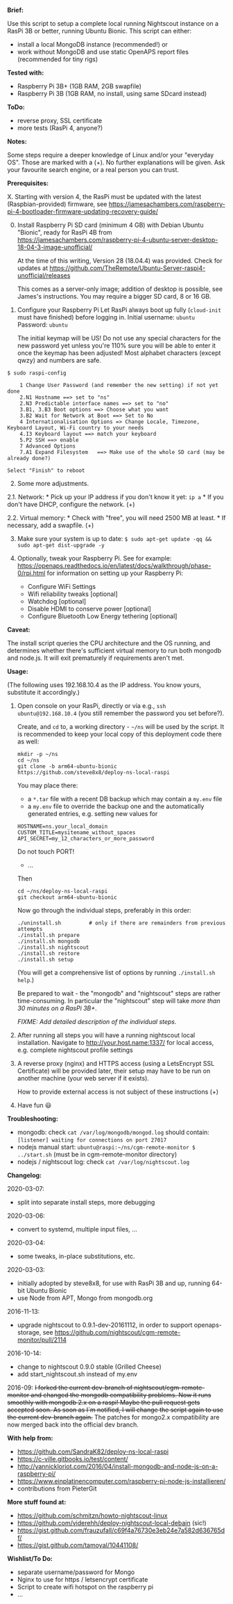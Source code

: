 __Brief:__

Use this script to setup a complete local running Nightscout instance on a RasPi 3B or better, running Ubuntu Bionic.
This script can either:
 * install a local MongoDB instance (recommended!) or
 * work without MongoDB and use static OpenAPS report files (recommended for tiny rigs)

__Tested with:__

 * Raspberry Pi 3B+ (1GB RAM, 2GB swapfile)
 * Raspberry Pi 3B  (1GB RAM, no install, using same SDcard instead)

__ToDo:__

 * reverse proxy, SSL certificate
 * more tests (RasPi 4, anyone?)

__Notes:__

 Some steps require a deeper knowledge of Linux and/or your "everyday OS". Those are marked with a (+).
 No further explanations will be given. Ask your favourite search engine, or a real person you can trust.

__Prerequisites:__

 X. Starting with version 4, the RasPi must be updated with the latest (Raspbian-provided) firmware, see
	https://jamesachambers.com/raspberry-pi-4-bootloader-firmware-updating-recovery-guide/

 0. Install Raspberry Pi SD card (minimum 4 GB) with Debian Ubuntu "Bionic", ready for RasPi 4B from
	https://jamesachambers.com/raspberry-pi-4-ubuntu-server-desktop-18-04-3-image-unofficial/

    At the time of this writing, Version 28 (18.04.4) was provided. Check for updates at
	https://github.com/TheRemote/Ubuntu-Server-raspi4-unofficial/releases

    This comes as a server-only image; addition of desktop is possible, see James's instructions.
    You may require a bigger SD card, 8 or 16 GB.


 1. Configure your Raspberry Pi
    Let RasPi always boot up fully (`cloud-init` must have finished) before logging in.
    Initial username: `ubuntu` Password: `ubuntu`

    The initial keymap will be US! Do not use any special characters for the new password yet
    unless you're 110% sure you will be able to enter it once the keymap has been adjusted!
    Most alphabet characters (except qwzy) and numbers are safe.

   `$ sudo raspi-config`
```
    1 Change User Password (and remember the new setting) if not yet done
    2.N1 Hostname ==> set to "ns"
    2.N3 Predictable interface names ==> set to "no"
    3.B1, 3.B3 Boot options ==> Choose what you want
    3.B2 Wait for Network at Boot ==> Set to No
    4 Internationalisation Options => Change Locale, Timezone, Keyboard Layout, Wi-Fi country to your needs
    4.I3 Keyboard layout ==> match your keyboard
    5.P2 SSH ==> enable
    7 Advanced Options
    7.A1 Expand Filesystem   ==> Make use of the whole SD card (may be already done?)
```
    Select "Finish" to reboot

 2. Some more adjustments.

 2.1. Network:
     * Pick up your IP address if you don't know it yet: `ip a`
     * If you don't have DHCP, configure the network. (+)

 2.2. Virtual memory:
     * Check with "free", you will need 2500 MB at least.
     * If necessary, add a swapfile. (+)

 3. Make sure your system is up to date:
   `$ sudo apt-get update -qq && sudo apt-get dist-upgrade -y`

 4. Optionally, tweak your Raspberry Pi.
    See for example: https://openaps.readthedocs.io/en/latest/docs/walkthrough/phase-0/rpi.html for information on setting up your Raspberry Pi:
     * Configure WiFi Settings
     * Wifi reliability tweaks [optional]
     * Watchdog [optional]
     * Disable HDMI to conserve power [optional]
     * Configure Bluetooth Low Energy tethering [optional]

__Caveat:__

 The install script queries the CPU architecture and the OS running, and determines
 whether there's sufficient virtual memory to run both mongodb and node.js.
 It will exit prematurely if requirements aren't met.

__Usage:__

(The following uses 192.168.10.4 as the IP address. You know yours, substitute it accordingly.)

 1. Open console on your RasPi, directly or via e.g., `ssh ubuntu@192.168.10.4` (you still remember the password you set before?).

    Create, and `cd` to, a working directory - `~/ns` will be used by the script.
    It is recommended to keep your local copy of this deployment code there as well:
    ```
    mkdir -p ~/ns
    cd ~/ns
    git clone -b arm64-ubuntu-bionic https://github.com/steve8x8/deploy-ns-local-raspi
    ```
    You may place there:
    - a `*.tar` file with a recent DB backup which may contain a `my.env` file
    - a `my.env` file to override the backup one and the automatically generated entries,
    e.g. setting new values for
    ```
    HOSTNAME=ns.your_local_domain
    CUSTOM_TITLE=mysitename_without_spaces
    API_SECRET=my_12_characters_or_more_password
    ```
    Do not touch PORT!
    - ...

     Then
    ```
    cd ~/ns/deploy-ns-local-raspi
    git checkout arm64-ubuntu-bionic
    ```

     Now go through the individual steps, preferably in this order:
    ```
    ./uninstall.sh         # only if there are remainders from previous attempts
    ./install.sh prepare
    ./install.sh mongodb
    ./install.sh nightscout
    ./install.sh restore
    ./install.sh setup
    ```
    (You will get a comprehensive list of options by running `./install.sh help`.)

    Be prepared to wait - the "mongodb" and "nightscout" steps are rather time-consuming.
     In particular the "nightscout" step will take *more than 30 minutes on a RasPi 3B+*.

    _FIXME: Add detailed description of the individual steps._

 2. After running all steps you will have a running nightscout local installation.
    Navigate to http://your.host.name:1337/ for local access, e.g. complete nightscout profile settings

 3. A reverse proxy (nginx) and HTTPS access (using a LetsEncrypt SSL Certificate) will be provided later,
    their setup may have to be run on another machine (your web server if it exists).

    How to provide external access is not subject of these instructions (+)

 4. Have fun :smiley:

__Troubleshooting:__

 * mongodb: check `cat /var/log/mongodb/mongod.log` should contain: `[listener] waiting for connections on port 27017`
 * nodejs manual start: `ubuntu@raspi:~/ns/cgm-remote-monitor $ ../start.sh` (must be in cgm-remote-monitor directory)
 * nodejs / nightscout log: check `cat /var/log/nightscout.log`

__Changelog:__

2020-03-07:

- split into separate install steps, more debugging

2020-03-06:

- convert to systemd, multiple input files, ...

2020-03-04:

- some tweaks, in-place substitutions, etc.

2020-03-03:

- initially adopted by steve8x8, for use with RasPi 3B and up, running 64-bit Ubuntu Bionic
- use Node from APT, Mongo from mongodb.org

2016-11-13:

- upgrade nightscout to 0.9.1-dev-20161112, in order to support openaps-storage, see https://github.com/nightscout/cgm-remote-monitor/pull/2114

2016-10-14:

- change to nightscout 0.9.0 stable (Grilled Cheese)
- add start_nightscout.sh instead of my.env

2016-09:
~~I forked the current dev-branch of nightscout/cgm-remote-monitor and changed the mongodb compatibility problems. Now it runs smoothly with mongodb 2.x on a raspi!
Maybe the pull request gets accepted soon. As soon as I´m notified, I will change the script again to use the current dev-branch again.~~
The patches for mongo2.x compatibility are now merged back into the official dev branch.

__With help from:__

- https://github.com/SandraK82/deploy-ns-local-raspi
- https://c-ville.gitbooks.io/test/content/
- http://yannickloriot.com/2016/04/install-mongodb-and-node-js-on-a-raspberry-pi/
- https://www.einplatinencomputer.com/raspberry-pi-node-js-installieren/
- contributions from PieterGit

__More stuff found at:__
- https://github.com/schmitzn/howto-nightscout-linux
- https://github.com/viderehh/deploy-nightscout-local-debain (sic!)
- https://gist.github.com/frauzufall/c69f4a76730e3eb24e7a582d636765df/
- https://gist.github.com/tamoyal/10441108/

__Wishlist/To Do:__
- separate username/password for Mongo
- Nginx to use for https / letsencrypt certificate
- Script to create wifi hotspot on the raspberry pi
- ...
